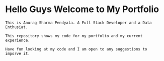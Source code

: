 # Hello Guys Welcome to My Portfolio
    This is Anurag Sharma Pendyala. A Full Stack Developer and a Data Enthusiat.

    This repository shows my code for my portfolio and my current experience.

    Have fun looking at my code and I am open to any suggestions to imporve it.
